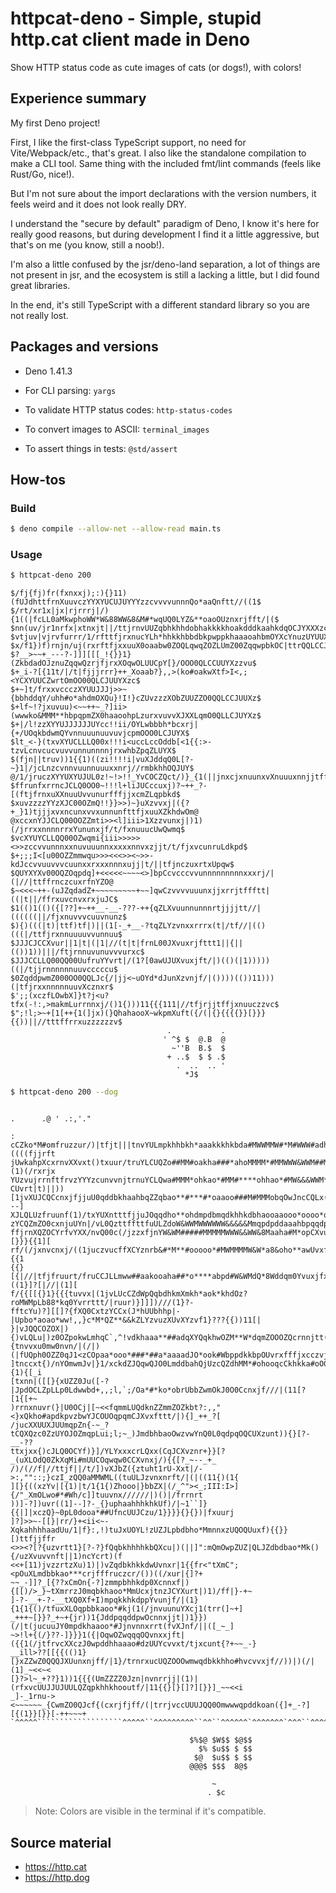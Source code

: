 # httpcat-deno - Simple, stupid http.cat client made in Deno

Show HTTP status code as cute images of cats (or dogs!), with colors!

## Experience summary

My first Deno project!

First, I like the first-class TypeScript support, no need for Vite/Webpack/etc., that's great. I also like the standalone compilation to make a CLI tool. Same thing with the included fmt/lint commands (feels like Rust/Go, nice!).

But I'm not sure about the import declarations with the version numbers, it feels weird and it does not look really DRY.

I understand the "secure by default" paradigm of Deno, I know it's here for really good reasons, but during development I find it a little aggressive, but that's on me (you know, still a noob!).

I'm also a little confused by the jsr/deno-land separation, a lot of things are not present in jsr, and the ecosystem is still a lacking a little, but I did found great libraries.

In the end, it's still TypeScript with a different standard library so you are not really lost.

## Packages and versions

- Deno 1.41.3

- For CLI parsing: `yargs`
- To validate HTTP status codes: `http-status-codes`
- To convert images to ASCII: `terminal_images`

- To assert things in tests: `@std/assert`

## How-tos

### Build

```sh
$ deno compile --allow-net --allow-read main.ts
```

### Usage

```sh
$ httpcat-deno 200
```

```
$/fj{fj)fr(fxnxxj);:){}11)(fUJdhttfrnXuuvczYYXYUCUJUYYYzzcvvvvunnnQo*aaQnftt//((1$         
$/rt/xr1x|jx|rjrrrj|/){1((|fcLL0aMkwphoWW*W&88WW&8&M#*wqUQ0LYZ&**oaoOUznxrjfft/|($         
$nn(uv/jr1nrfx|xtnxjt||/ttjrnvUUZqbhkhhdobhakkkkhoakdddkaahkdqOCJYXXXzcvuunxxrfft$         
$vtjuv|vjrvfurrr/1/rfttfjrxnucYLh*hhkkhbbdbkpwppkhaaaoahbmOYXcYnuzUYUUXXzzcvnnxrj$         
$x/f1})f)rnjn/uj(rxrftfjxxuuX0oaabw0ZOQLqwqZOZLUmZ00ZqqwpbkOC|ttrQQLCCJUYYXzcvvnx$         
$?__>~~+_---?-]]][[[_!{}}1}(ZkbdadOJznuZqqwQzrjfjrxXOqwOLUUCpY[}/OOO0QLCCUUYXzzvu$         
$+_i-?[{11t/|/t|fjjjrrr}++_Xoaab?},,>(ko#oakwXtf>I<,;<YCXYUUCZwrtOmOO00QLCJUUYXzc$         
$+~]t/frxxvccczXYUUJJJj>>~{bbhddqY/uhh#o*ahdmOXQu}!I!}cZUvzzzXObZUUZZO0QQLCCJUUXz$         
$+lf~!?jxuvuu)<~~++~_?]ii>(wwwko&MMM**hbpqpmZX0haaoohpLzurxvuvvXJXXLqmO0QLLCJUYXz$         
$+|/l!zzXYYUJJJJJJUYcc!!ii/OYLwbbbh*bcxrj|{+/UOqkbdwmQYvnnuuunuuvuvjcpmOOO0LCJUYX$         
$lt_<-}(txvXYUCLLLQ00x!!!i<uccLccOddb[<1{{:>-tzvLcnvcucvuvvunnunnnnjrxwhbZpqZLUYX$         
$(fjn||truv))1{{1)((zi!!!!i|vuXJddqQ0L[?-~}1|/jcLnzcvnnvuunnuuuxxnrj//rmbkhhOQJUY$         
@/1/jruczXYYUXYUJUL0z!~!>!!_YvCOCZQct/)}_{1(||jnxcjxnuunxvXnuuuxnnjjtffx0mmqdhhbo$         
$ffrunfxrrncJCLQ0OO0~!!!l+liJUCccuxj)?~++_?-[(ftjfrnxuXXnuuUvvunurfffjjxcmZLqpbkd$         
$xuvzzzzYYzXJC00OZmQ!!}}>>)~}uXzvvxj|({?+_}1)tjjjxvxncunxvvxunnunfttfjxuuXZkhdwOm@         
@xccxnYJJCLQ00OOZZmti>><l]iii>1Xzzvunxj|)1)(/jrrxxnnnnrrxYununxjf/t/fxnuuucUwQwmq$         
$vcXYUYCLLQQ00OZwqmi{iii>>>>><>>zccvvunnnxxnuvuuunnxxxxxnnvxzjjt/t/fjxvcunruLdkpd$         
$+;;;I<[u00OZZmmwqu>>><<<>><~>>-kdJccvvuuvvvcuunxxrxxxnnnxujj|t/||tfjnczuxrtxUpqw$         
$QUYXYXv00OQZOqpdq]+<<<<<~~~~<>]bpCcvcccvvunnnnnnnnnxxxrj/|(|//|ttffrnczcuxrfnYZO@         
$~<<<~++-(uJZqdadZ+~~~~~~~~~+~~]qwCzvvvvuuunxjjxrrjtffftt|((|t||/ffrxuvcnvxrxjuJC$         
$1(()1(()({[??]+~++__-__-???-++{qZLXvuunnunnnrtjjjjtt//|((((((||/fjxnuvvvcuuvnunz$         
$){)(((|t)|ttf)tf|)||(1[-_+__-?tqZLYzvnxxrrrx(t|/tf//|(()(((|/ttfjrxnnuuuuvvunnuu$         
$JJJCJCCXvur||1|t|(|1|//(t|t|frnL00JXvuxrjfttt1||{||(())1))|||/ftjrnnuvunuvvvurxc$         
$JJJCCLLQ00QQ00UufruYYvrt|/(1?[0awUJUXvuxjft/|)(()(|1)))))((|/tjjrnnnnnnuuvcccccu$         
$0ZqddpwmZ000OO0QQLJc{/|jj<~uOYd*dJunXzvnjf/|())))(())11)))(|tfjrxxnnnnnuuvXcznxr$         
$';;(xczfLOwbX]}t?j<u?tfx(-!:,>makmLurrnnxj/()1{)))11{{{111|//tfjrjjtffjxnuuczzvc$         
$";!l;>~+[1[++{1(]jx)(}QhahaooX~wkpmXuft({/(|{}{{{{}}[}}}{{))||//tttffrrxuzzzzzzv$         
                                   .           .                                           
                                  ' ^$ $  @.B  @                                           
                                    ~''B  B.$  $                                           
                                   + ..$  $ $ .$                                           
                                     .  ..  .. '                                           
                                       *J$
```

```sh
$ httpcat-deno 200 --dog
```

````````````````````
                                                                            .      .@ ' .:,'."   
                                                                                :                
cCZko*M#omfruzzur/)|tfjt|||tnvYULmpkhhbkh*aaakkkhkbda#MWWMMW#*M#WWW#adh*MW#kYcXXc/()((((fjjrft   
jUwkahpXcxrnvXXvxt()txuur/truYLCUQZo##MM#oakha###*ahoMMMM*#MMWWW&WWM##M#*kQn|YYcu(|)(1)(/rxrjx   
YUzvujrrnftfrvzYYYzcunvvnjtrnuYCLQwa#MMM*ohkao*#MM#****ohhao*#MW&&&WWM**aaodLJYJYvf/11))1[[[})   
CUvrt|t)||))[1jvXUJCQCcnxjfjjuU0qddbkhaahbqZZqbao**#***#*oaaoo###M#MMMobqOwJncCQLx(||1(1{}?--]   
XJLQLUzfruunf(1)/txYUXntttfjjuJOqqdho**ohdmpdbmqdkhhkdbhaooaaooo*oooo*oakpO0CUUYrjjjxvnrr/)]_-   
zYCQZmZO0cxnjuUYn|/vL0QzttffttfuULZdoW&WWMWWWWWW&&&&&MmqpdpddaaahbpqqdppdpmOQJCCUzxrxxxjjt({[-   
ffjrnXQZOCYrfvYXX/nvQ00c(/jzzxfjnYW&WM#####MMMMMWWW&&WW&8Maaha#M*opCXvuvzUCUvrjnnnf)}[}}}{{1][   
rf/(/jxnvcnxj/((1juczvucffXCYznrb&#*M**#ooooo*#MWMMMMW&W*a8&oho**awUvxfrcCQQLzjt)1{}]??}))){{1   
{{}[{|//|tfjfruurt/fruCCJLLmww##aakooaha##*o****abpd#W&WMdQ*8Wddqm0Yvuxjfxunur|((1}]?[|//|(1][   
f/{{[[{}1}{{{tuvvx|(1jvLUcCZdWpQqbdhkmXmkh*aok*khdOz?roMWMpLb88*kq0Yvrrttt/|ruur)}]]])///(1}?-   
fftcYu)?][[]?{fXQ0CxtzYCCx(J*hUUbhhp|-|Upbo*aoao*ww!,,}c*M*QZ**&&kZLYzvuzXUvXYzvf1}???{{))11[|   
}|vJQQCOZOX|){)vLQLu|)z0OZpokwLmhqC`,^!vdkhaaa**##adqXYQqkhwOZM**W*dqmZOOOZQcrnnjtt(f|xvzvf{_?   
{tnvvxu0mw0nvn/|(/|)(|fUQph0OZZ0qJ1<zCOpaa*ooo*###*##a*aaaadJO*ook#WbppdkkbpOUvrxfffjxcczvj}_~   
]tnccxt{)/nYOmwmJv|}1/xckdZJQqwQJO0LmddbahQjUzcQZdhMM*#ohooqcCkhkka#oO0ZZmmZLUcfrt(/t(]{1){[_i   
[txnn|([[}{xUZZ0Ju([-?|JpdOCLZpLLp0Ldwwbd+,,;l,`;/Oa*#*ko*obrUbbZwmOkJ0O0Ccnxjf///|(11[?[1{[+~   
)rrnxnuvr(}|U0OCj|[~<<fqmmLUQdknZZmmZOZkbt?:,,"<}xQkho#apdkpvzbwYJCOUOqpqmCJXvxfttt/|){]_++_?[   
/jucXXUUXJUUmqpZn{-~_?tCQXQzc0ZzUYOJOZmqpLui;l;~_)JmdbhbaoOwzvwYnQ0L0qdpqOQCUXzunt)){}[?-__-??   
ttxjxx{)cJLQ0OCYf)}]/YLYxxxcrLQxx(CqJCXvznr+}}[?_(uXLOdQ0ZkXqMi#mUUCOqwqw0CCXvnxj/){{[?_~--_+_   
/)/(//f|//ttjf||/t/])vXJbZ({ztuht1rU-Xxt|/->:,""::;}czI_zQQ0aMMWML((tuULJzvnxnrft/|(|((11{)(1{   
][}{((xzYv|[{1)|t/1{1{)Zhooo|}bbZX|(/_^"><_;III:I>]{/"_XmOLwo#*#Wh/c]]tuuvnx//////|)()|/frrnrt   
))]-?])uvr((1]--]?-_{}uphaahhhkhkUf)/|~1``]}{{|]|xczQ}~0pL0dooa*##UfncUUJCzu/1}}}}{}{})|fxuurj   
]?]>>~-[[}|rr/}+<ii<~-XqkahhhhaadUu/1|f}:,!)tuJxUOYL!zUZJLpbdbho*MmnnxzUQOQUuxf){{}}[)ttfjjffr   
<>><?[?{uzvrtt1}[?-?}fQqbkhhhhkbQXcu|)(||]":mQmOwpZUZ|QLJZdbdbao*Mk(){/uzXvuvvnft||1)ncYcrt)(f   
<<+[11)jvzzrtzXu)1)|)vZqdbkhkkdwUvnxr|1{{fr<"tXmC";<pOuXLmdbbkao***crjfffruczcr/())((/xur|{]?+   
~~_-]]?_[{??xCmOn{-?]zmmpbhhkdp0Xcnnxf|){[[)/>_}~tXmrrzJ0mqbkhaoo*MmUcxjtnzJCYXurt|)1)/ff|}-+~   
]-?-__+-?-__tXQ0Xf+I)mpqkkhkdppYvunjf/|(1}{1{1{()/tfuxXLOqpbbkaoo*#kj(1(/jnvuunuYXcj1(trr(]~+]   
_+++~[}}?_+~+{jr))1{JddpqqddpwOcnnxjjt|)1}})(/|t(jucuuJY0mpdkhaaoo*#Jjnvnnxrrt(fvXJnf/||([_~_]   
~>!l+{(/}??-]}}}1({|OqwOZwqqqOQvnxxjft|({{1(/jtfrvcXXczJ0wpddhhaaao#dzUUYcvvxt/tjxcunt{?+~~_-}   
__ill>??[[{{(()1}[}xZZwZ0QQQJXUunxnjff/|1}/trnrxucUQZOOOwmwqdbkkhho#hvcvvxjf//))|)(/|(1]_~<<~<   
[}?>l~_+??}1))1{{{(UmZZZZ0Jzn|nvnrrjj|(1)|(rfxvcUUJJUJUULQZqpkhhkhooutf/|11{{}[}[]?][}}]_~~<<i   
_]-_1rnu-><~~~~~~_{CwmZO0QJcf{(cxrjfjff/(|trrjvccUUUJQQ0Omwwwqpddkoan({]+_-?][{(1}}[}}[-++~~~+   
`^^^^^```````````````````^^^^^``^^^^^^^^^``^^``^^^^^^`^^^^^^^`^^^``^^^^^`^`````````````````^^^   
                                                                                                 
                                        $%$@ $W$$ $@$$                                           
                                          $% $u$$ $ $$                                           
                                         $@  $u$$ $ $$                                           
                                        @@@$ $$$  8@$                                            
                                                                                                 
                                             ~                                                   
                                            . $c
````````````````````

> Note: Colors are visible in the terminal if it's compatible.

## Source material

- https://http.cat
- https://http.dog
